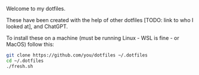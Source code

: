 Welcome to my dotfiles.

These have been created with the help of other dotfiles [TODO: link to who I looked at], and ChatGPT.

To install these on a machine (must be running Linux - WSL is fine - or MacOS) follow this:
```bash
git clone https://github.com/you/dotfiles ~/.dotfiles
cd ~/.dotfiles
./fresh.sh
```
